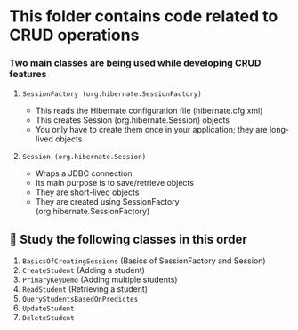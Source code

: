 # This folder contains code related to CRUD operations


### Two main classes are being used while developing CRUD features

1. `SessionFactory (org.hibernate.SessionFactory)`
	- This reads the Hibernate configuration file (hibernate.cfg.xml)
	- This creates Session (org.hibernate.Session) objects
	- You only have to create them once in your application; they are long-lived objects

2. `Session (org.hibernate.Session)`
	- Wraps a JDBC connection
	- Its main purpose is to save/retrieve objects
	- They are short-lived objects
	- They are created using SessionFactory (org.hibernate.SessionFactory)
	
	
	
## 📌 Study the following classes in this order

1. `BasicsOfCreatingSessions` (Basics of SessionFactory and Session)
2. `CreateStudent` (Adding a student)
3. `PrimaryKeyDemo` (Adding multiple students)
4. `ReadStudent` (Retrieving a student)
5. `QueryStudentsBasedOnPredictes`
6. `UpdateStudent`
7. `DeleteStudent`

